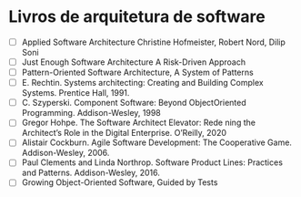 # Livros de arquitetura de software

- [ ] Applied Software Architecture Christine Hofmeister, Robert Nord, Dilip Soni
- [ ] Just Enough Software Architecture A Risk-Driven Approach
- [ ] Pattern-Oriented Software Architecture, A System of Patterns
- [ ] E. Rechtin. Systems architecting: Creating and Building Complex Systems. Prentice Hall, 1991. 
- [ ] C. Szyperski. Component Software: Beyond ObjectOriented Programming. Addison-Wesley, 1998
- [ ] Gregor Hohpe. The Software Architect Elevator: Rede ning the Architect’s Role in the Digital Enterprise. O’Reilly, 2020
- [ ] Alistair Cockburn. Agile Software Development: The Cooperative Game. Addison-Wesley, 2006.
- [ ] Paul Clements and Linda Northrop. Software Product Lines: Practices and Patterns. Addison-Wesley, 2016.
- [ ] Growing Object-Oriented Software, Guided by Tests
